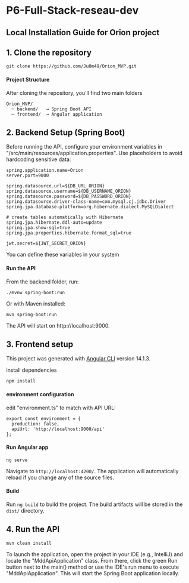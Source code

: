 # P6-Full-Stack-reseau-dev

## Local Installation Guide for Orion project

## 1. Clone the repository
    git clone https://github.com/JuOm49/Orion_MVP.git

#### Project Structure
After cloning the repository, you'll find two main folders

    Orion_MVP/
      ─ backend/   → Spring Boot API
      ─ frontend/  → Angular application

## 2. Backend Setup (Spring Boot)
Before running the API, configure your environment variables in "/src/main/resources/application.properties". Use placeholders to avoid hardcoding sensitive data:
    
    spring.application.name=Orion
    server.port=9000

    spring.datasource.url=${DB_URL_ORION}
    spring.datasource.username=${DB_USERNAME_ORION}
    spring.datasource.password=${DB_PASSWORD_ORION}
    spring.datasource.driver-class-name=com.mysql.cj.jdbc.Driver
    spring.jpa.database-platform=org.hibernate.dialect.MySQLDialect

    # create tables automatically with Hibernate
    spring.jpa.hibernate.ddl-auto=update
    spring.jpa.show-sql=true
    spring.jpa.properties.hibernate.format_sql=true

    jwt.secret=${JWT_SECRET_ORION}

  You can define these variables in your system

#### Run the API

From the backend folder, run:

    ./mvnw spring-boot:run

Or with Maven installed:

    mvn spring-boot:run

The API will start on http://localhost:9000.

## 3. Frontend setup

This project was generated with [Angular CLI](https://github.com/angular/angular-cli) version 14.1.3.

install dependencies

    npm install

#### environment configuration

  edit "environment.ts" to match with API URL:

    export const environment = {
      production: false,
      apiUrl: 'http://localhost:9000/api'
    };

#### Run Angular app

    ng serve
  Navigate to `http://localhost:4200/`. The application will automatically reload if you change any of the source files.

#### Build

Run `ng build` to build the project. The build artifacts will be stored in the `dist/` directory.


## 4. Run the API
   
    mvn clean install
   
   To launch the application, open the project in your IDE (e.g., IntelliJ) and locate the "MddApiApplication" class.
   From there, click the green Run button next to the main() method or use the IDE's run menu to execute "MddApiApplication". This will start the Spring Boot application locally.




